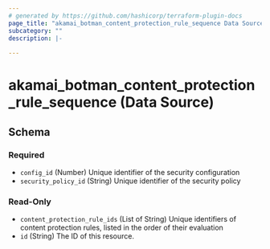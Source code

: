 ```yaml
---
# generated by https://github.com/hashicorp/terraform-plugin-docs
page_title: "akamai_botman_content_protection_rule_sequence Data Source - terraform-provider-akamai"
subcategory: ""
description: |-
  
---
```


# akamai_botman_content_protection_rule_sequence (Data Source)





<!-- schema generated by tfplugindocs -->
## Schema

### Required

- `config_id` (Number) Unique identifier of the security configuration
- `security_policy_id` (String) Unique identifier of the security policy

### Read-Only

- `content_protection_rule_ids` (List of String) Unique identifiers of content protection rules, listed in the order of their evaluation
- `id` (String) The ID of this resource.
